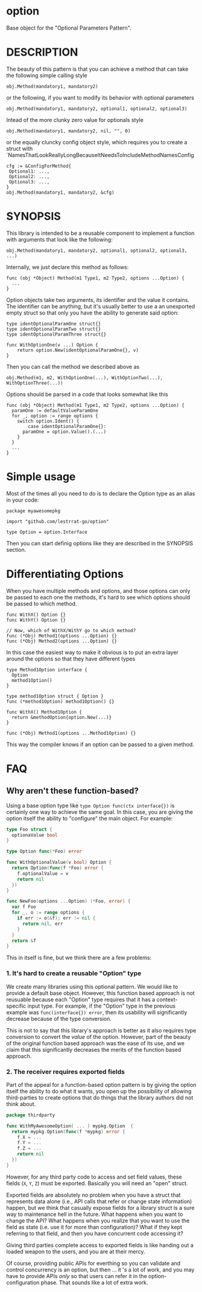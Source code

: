 # option

Base object for the "Optional Parameters Pattern".

# DESCRIPTION

The beauty of this pattern is that you can achieve a method that can
take the following simple calling style

```
obj.Method(mandatory1, mandatory2)
```

or the following, if you want to modify its behavior with optional parameters

```
obj.Method(mandatory1, mandatory2, optional1, optional2, optional3)
```

Intead of the more clunky zero value for optionals style

```
obj.Method(mandatory1, mandatory2, nil, "", 0)
```

or the equally cluncky config object style, which requires you to create a
struct with `NamesThatLookReallyLongBecauseItNeedsToIncludeMethodNamesConfig	

```
cfg := &ConfigForMethod{
 Optional1: ...,
 Optional2: ...,
 Optional3: ...,
}
obj.Method(mandatory1, mandatory2, &cfg)
```

# SYNOPSIS 

This library is intended to be a reusable component to implement
a function with arguments that look like the following:

```
obj.Method(mandatory1, mandatory2, optional1, optional2, optional3, ...)
```

Internally, we just declare this method as follows:

```
func (obj *Object) Method(m1 Type1, m2 Type2, options ...Option) {
  ...
}
```

Option objects take two arguments, its identifier and the value it contains.
The identifier can be anything, but it's usually better to use a an unexported
empty struct so that only you have the ability to generate said option:

```
type identOptionalParamOne struct{}
type identOptionalParamTwo struct{}
type identOptionalParamThree struct{}

func WithOptionOne(v ...) Option {
	return option.New(identOptionalParamOne{}, v)
}
```

Then you can call the method we described above as

```
obj.Method(m1, m2, WithOptionOne(...), WithOptionTwo(...), WithOptionThree(...))
```

Options should be parsed in a code that looks somewhat like this

```
func (obj *Object) Method(m1 Type1, m2 Type2, options ...Option) {
  paramOne := defaultValueParamOne
  for _, option := range options {
    switch option.Ident() {
		case identOptionalParamOne{}:
      paramOne = option.Value().(...)
    }
  }
  ...
}
```

# Simple usage

Most of the times all you need to do is to declare the Option type as an alias
in your code:

```
package myawesomepkg

import "github.com/lestrrat-go/option"

type Option = option.Interface
```

Then you can start definig options like they are described in the SYNOPSIS section.

# Differentiating Options

When you have multiple methods and options, and those options can only be passed to
each one the methods, it's hard to see which options should be passed to which method.

```
func WithX() Option {}
func WithY() Option {}

// Now, which of WithX/WithY go to which method?
func (*Obj) Method1(options ...Option) {}
func (*Obj) Method2(options ...Option) {}
```

In this case the easiest way to make it obvious is to put an extra layer around
the options so that they have different types

```
type Method1Option interface {
  Option
  method1Option()
}

type method1Option struct { Option }
func (*method1Option) method1Option() {}

func WithX() Method1Option {
  return &methodOption{option.New(...)}
}

func (*Obj) Method1(options ...Method1Option) {}
```

This way the compiler knows if an option can be passed to a given method.

# FAQ

## Why aren't these function-based?

Using a base option type like `type Option func(ctx interface{})` is certainly one way to achieve the same goal. In this case, you are giving the option itself the ability to "configure" the main object. For example:

```go
type Foo struct {
  optionaValue bool
}

type Option func(*Foo) error

func WithOptionalValue(v bool) Option {
  return Option(func(f *Foo) error {
    f.optionalValue = v
    return nil
  })
}

func NewFoo(options ...Option) (*Foo, error) {
  var f Foo
  for _, o := range options {
    if err := o(&f); err != nil {
      return nil, err
    }
  }
  return &f
}
```

This in itself is fine, but we think there are a few problems:

### 1. It's hard to create a reusable "Option" type

We create many libraries using this optional pattern. We would like to provide a default base object. However, this function based approach is not reusuable because each "Option" type requires that it has a context-specific input type. For example, if the "Option" type in the previous example was `func(interface{}) error`, then its usability will significantly decrease because of the type conversion.

This is not to say that this library's approach is better as it also requires type conversion to convert the _value_ of the option. However, part of the beauty of the original function based approach was the ease of its use, and we claim that this significantly decreases the merits of the function based approach.

### 2. The receiver requires exported fields

Part of the appeal for a function-based option pattern is by giving the option itself the ability to do what it wants, you open up the possibility of allowing third-parties to create options that do things that the library authors did not think about.

```go
package thirdparty

func WithMyAwesomeOption( ... ) mypkg.Option  {
  return mypkg.Option(func(f *mypkg) error {
    f.X = ...
    f.Y = ...
    f.Z = ...
    return nil
  })
}
```

However, for any third party code to access and set field values, these fields (`X`, `Y`, `Z`) must be exported. Basically you will need an "open" struct.

Exported fields are absolutely no problem when you have a struct that represents data alone (i.e., API calls that refer or change state information) happen, but we think that casually expose fields for a library struct is a sure way to maintenance hell in the future. What happens when you want to change the API? What happens when you realize that you want to use the field as state (i.e. use it for more than configuration)? What if they kept referring to that field, and then you have concurrent code accessing it?

Giving third parties complete access to exported fields is like handing out a loaded weapon to the users, and you are at their mercy.

Of course, providing public APIs for everthing so you can validate and control concurrency is an option, but then ... it
's a lot of work, and you may have to provide APIs _only_ so that users can refer it in the option-configuration phase. That sounds like a lot of extra work.

